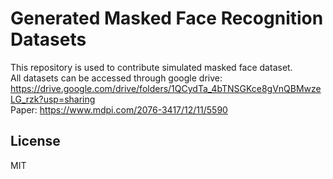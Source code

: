 # Generated Masked Face Recognition Datasets

This repository is used to contribute simulated masked face dataset. <br>
All datasets can be accessed through google drive: https://drive.google.com/drive/folders/1QCydTa_4bTNSGKce8gVnQBMwzeLG_rzk?usp=sharing <br>
Paper: https://www.mdpi.com/2076-3417/12/11/5590 

## License

MIT
